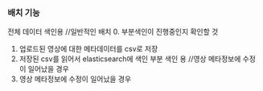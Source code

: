 ### 배치 기능
전체 데이터 색인용 //일반적인 배치
0. 부분색인이 진행중인지 확인할 것
1. 업로드된 영상에 대한 메타데이터를 csv로 저장
2. 저장된 csv를 읽어서 elasticsearch에 색인
부분 색인 용 //영상 메타정보에 수정이 일어났을 경우
1. 영상 메타정보에 수정이 일어났을 경우